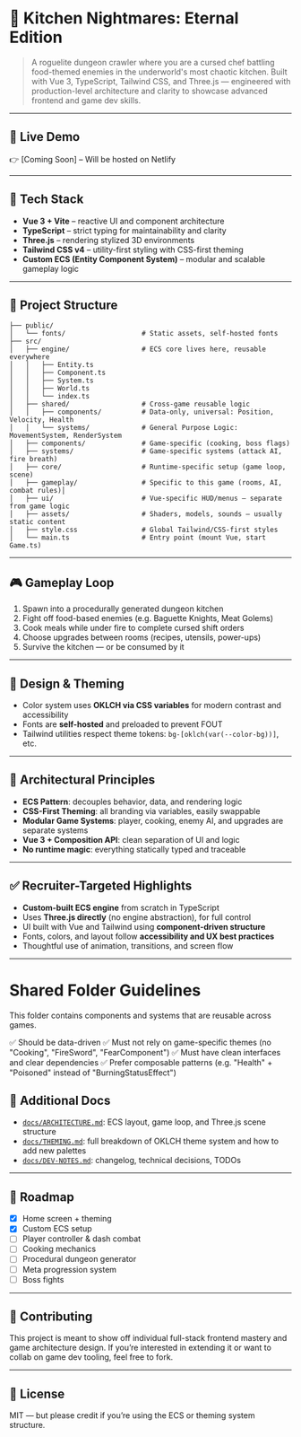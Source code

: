 # 🍳 Kitchen Nightmares: Eternal Edition

> A roguelite dungeon crawler where you are a cursed chef battling food-themed enemies in the underworld's most chaotic kitchen. Built with Vue 3, TypeScript, Tailwind CSS, and Three.js — engineered with production-level architecture and clarity to showcase advanced frontend and game dev skills.

---

## 🚀 Live Demo

👉 [Coming Soon] – Will be hosted on Netlify

---

## 🧠 Tech Stack

- **Vue 3 + Vite** – reactive UI and component architecture
- **TypeScript** – strict typing for maintainability and clarity
- **Three.js** – rendering stylized 3D environments
- **Tailwind CSS v4** – utility-first styling with CSS-first theming
- **Custom ECS (Entity Component System)** – modular and scalable gameplay logic

---

## 📁 Project Structure

```
├── public/
│   └── fonts/                   # Static assets, self-hosted fonts
├── src/
│   ├── engine/                  # ECS core lives here, reusable everywhere
│   │   ├── Entity.ts
│   │   ├── Component.ts
│   │   ├── System.ts
│   │   ├── World.ts
│   │   └── index.ts
│   ├── shared/                  # Cross-game reusable logic
│   │   ├── components/          # Data-only, universal: Position, Velocity, Health
│   │   └── systems/             # General Purpose Logic: MovementSystem, RenderSystem
│   ├── components/              # Game-specific (cooking, boss flags)
│   ├── systems/                 # Game-specific systems (attack AI, fire breath)
│   ├── core/                    # Runtime-specific setup (game loop, scene)
│   ├── gameplay/                # Specific to this game (rooms, AI, combat rules)│
│   ├── ui/                      # Vue-specific HUD/menus — separate from game logic
│   ├── assets/                  # Shaders, models, sounds — usually static content
│   ├── style.css                # Global Tailwind/CSS-first styles
│   └── main.ts                  # Entry point (mount Vue, start Game.ts)
```

---

## 🎮 Gameplay Loop

1. Spawn into a procedurally generated dungeon kitchen
2. Fight off food-based enemies (e.g. Baguette Knights, Meat Golems)
3. Cook meals while under fire to complete cursed shift orders
4. Choose upgrades between rooms (recipes, utensils, power-ups)
5. Survive the kitchen — or be consumed by it

---

## 🎨 Design & Theming

- Color system uses **OKLCH via CSS variables** for modern contrast and accessibility
- Fonts are **self-hosted** and preloaded to prevent FOUT
- Tailwind utilities respect theme tokens: `bg-[oklch(var(--color-bg))]`, etc.

---

## 🧱 Architectural Principles

- **ECS Pattern**: decouples behavior, data, and rendering logic
- **CSS-First Theming**: all branding via variables, easily swappable
- **Modular Game Systems**: player, cooking, enemy AI, and upgrades are separate systems
- **Vue 3 + Composition API**: clean separation of UI and logic
- **No runtime magic**: everything statically typed and traceable

---

## ✅ Recruiter-Targeted Highlights

- **Custom-built ECS engine** from scratch in TypeScript
- Uses **Three.js directly** (no engine abstraction), for full control
- UI built with Vue and Tailwind using **component-driven structure**
- Fonts, colors, and layout follow **accessibility and UX best practices**
- Thoughtful use of animation, transitions, and screen flow

---

# Shared Folder Guidelines

This folder contains components and systems that are reusable across games.

✅ Should be data-driven
✅ Must not rely on game-specific themes (no "Cooking", "FireSword", "FearComponent")
✅ Must have clean interfaces and clear dependencies
✅ Prefer composable patterns (e.g. "Health" + "Poisoned" instead of "BurningStatusEffect")

## 📖 Additional Docs

- [`docs/ARCHITECTURE.md`](./docs/ARCHITECTURE.md): ECS layout, game loop, and Three.js scene structure
- [`docs/THEMING.md`](./docs/THEMING.md): full breakdown of OKLCH theme system and how to add new palettes
- [`docs/DEV-NOTES.md`](./docs/DEV-NOTES.md): changelog, technical decisions, TODOs

---

## 📌 Roadmap

- [x] Home screen + theming
- [x] Custom ECS setup
- [ ] Player controller & dash combat
- [ ] Cooking mechanics
- [ ] Procedural dungeon generator
- [ ] Meta progression system
- [ ] Boss fights

---

## 🤝 Contributing

This project is meant to show off individual full-stack frontend mastery and game architecture design. If you’re interested in extending it or want to collab on game dev tooling, feel free to fork.

---

## 📜 License

MIT — but please credit if you’re using the ECS or theming system structure.
